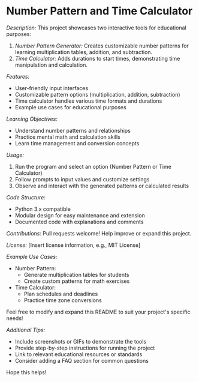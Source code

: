 # Number Pattern and Time Calculator

*Description:*
This project showcases two interactive tools for educational purposes:

1. *Number Pattern Generator:* Creates customizable number patterns for learning multiplication tables, addition, and subtraction.
2. *Time Calculator:* Adds durations to start times, demonstrating time manipulation and calculation.

*Features:*

- User-friendly input interfaces
- Customizable pattern options (multiplication, addition, subtraction)
- Time calculator handles various time formats and durations
- Example use cases for educational purposes

*Learning Objectives:*

- Understand number patterns and relationships
- Practice mental math and calculation skills
- Learn time management and conversion concepts

*Usage:*

1. Run the program and select an option (Number Pattern or Time Calculator)
2. Follow prompts to input values and customize settings
3. Observe and interact with the generated patterns or calculated results

*Code Structure:*

- Python 3.x compatible
- Modular design for easy maintenance and extension
- Documented code with explanations and comments

*Contributions:*
Pull requests welcome! Help improve or expand this project.

*License:*
[Insert license information, e.g., MIT License]

*Example Use Cases:*

- Number Pattern:
    - Generate multiplication tables for students
    - Create custom patterns for math exercises
- Time Calculator:
    - Plan schedules and deadlines
    - Practice time zone conversions

Feel free to modify and expand this README to suit your project's specific needs!

*Additional Tips:*

- Include screenshots or GIFs to demonstrate the tools
- Provide step-by-step instructions for running the project
- Link to relevant educational resources or standards
- Consider adding a FAQ section for common questions

Hope this helps!